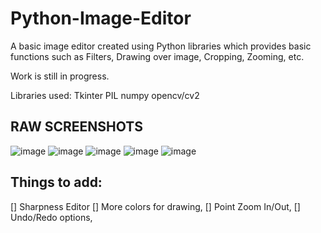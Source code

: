 # Python-Image-Editor

A basic image editor created using Python libraries which provides basic functions such as Filters, Drawing over image, Cropping, Zooming, etc. 

Work is still in progress.

Libraries used: 
Tkinter
PIL
numpy
opencv/cv2




## RAW SCREENSHOTS

![image](https://user-images.githubusercontent.com/110248822/197221590-0711956e-2d82-447f-8dec-3dd7ca8ca776.png)
![image](https://user-images.githubusercontent.com/110248822/197221606-009e5f56-fa75-471e-baf2-cd14b67fd563.png)
![image](https://user-images.githubusercontent.com/110248822/197221703-c65e2233-bda3-472b-91dd-e440ec27805e.png)
![image](https://user-images.githubusercontent.com/110248822/197221805-e9bd2bda-57e9-4d02-912d-17c12c7a02ff.png)
![image](https://user-images.githubusercontent.com/110248822/197221913-ff1807c5-dcfa-4a86-8250-df320cba7f67.png)



## Things to add: 

[] Sharpness Editor
[] More colors for drawing,
[] Point Zoom In/Out,
[] Undo/Redo options,
